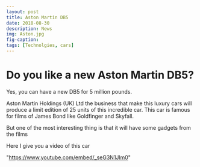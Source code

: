 ```yaml
---
layout: post
title: Aston Martin DB5
date: 2018-08-30
description: News
img: Aston.jpg
fig-caption: 
tags: [Technolgies, cars]
---
```

# Do you like a new Aston Martin DB5?

Yes, you can have a new DB5 for 5 million pounds.

Aston Martin Holdings (UK) Ltd the business that make this luxury cars will produce a limit edition of 25 units of this incredible car.
This car is famous for films of James Bond like Goldfinger and Skyfall.

But one of the most interesting thing is that it will have some gadgets from the films

Here I give you a video of this car

 "https://www.youtube.com/embed/_seG3N1Jlm0" 
